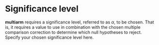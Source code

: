 Significance level
==================

**multiarm** requires a significance level, referred to as *α*, to be
chosen. That is, it requires a value to use in combination with the
chosen multiple comparison correction to determine which null hypotheses
to reject. Specify your chosen significance level here.
